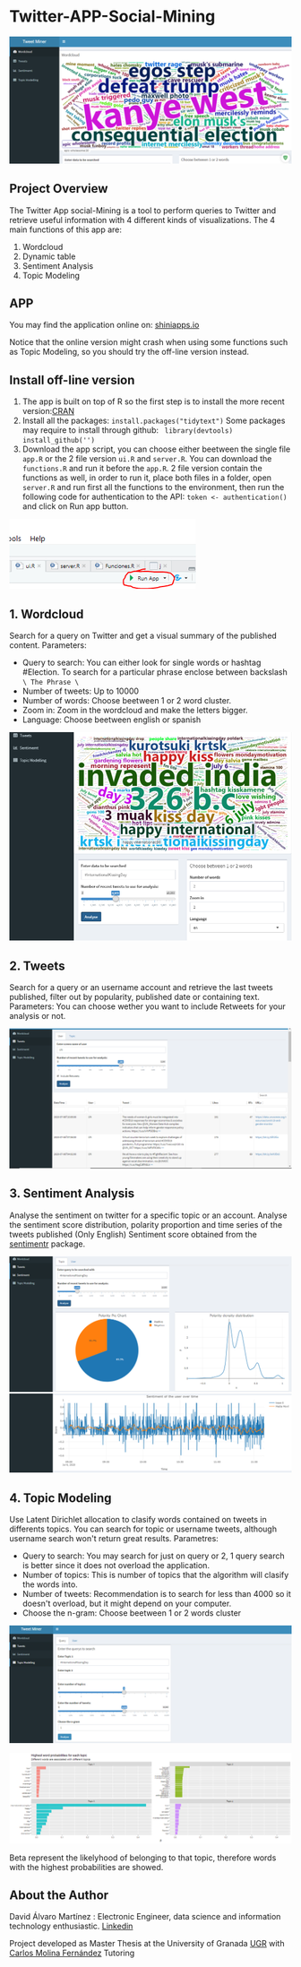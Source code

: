 # Twitter-APP-Social-Mining
![main](/images/main.PNG)
## Project Overview
The Twitter App social-Mining is a tool to perform queries to Twitter and retrieve useful information with 4 different kinds of visualizations. The 4 main functions of this app are:
1. Wordcloud
2. Dynamic table
3. Sentiment Analysis
4. Topic Modeling

## APP
You may find the application online on: [shiniapps.io](https://davidalvaro.shinyapps.io/Tweetanalyser/)

Notice that the online version might crash when using some functions such as Topic Modeling, so you should try the off-line version instead.

## Install off-line version
1. The app is built on top of R so the first step is to install the more recent version:[CRAN](https://cran.r-project.org/)
2. Install all the packages: 
`install.packages("tidytext")` 
Some packages may require to install through github: ` library(devtools) install_github('')` 
3. Download the app script, you can choose either beetween the single file `app.R` or the 2 file version `ui.R` and `server.R`. You can download the `functions.R` and run it before the `app.R`. 2 file version contain the functions as well, in order to run it, place both files in a folder, open `server.R` and run first all the functions to the environment, then run the following code for authentication to the API:  `token <- authentication()`
and click on Run app button.

![runapp](/images/runapp.PNG)

## 1. Wordcloud
Search for a query on Twitter and get a visual summary of the published content. 
Parameters:
* Query to search: You can either look for single words or hashtag #Election. To search for a particular phrase enclose between backslash
   `\ The Phrase \`
* Number of tweets: Up to 10000
* Number of words: Choose beetween 1 or 2 word cluster.
* Zoom in: Zoom in the wordcloud and make the letters bigger.
* Language: Choose beetween english or spanish

![wordcloud](/images/wordcloud.PNG)

## 2. Tweets
Search for a query or an username account and retrieve the last tweets published, filter out by popularity, published date or containing text.
Parameters: You can choose wether you want to include Retweets for your analysis or not.

![table](/images/table.PNG)

## 3. Sentiment Analysis
Analyse the sentiment on twitter for a specific topic or an account. Analyse the sentiment score distribution, polarity proportion  and time series of the tweets published (Only English) Sentiment score obtained from the [sentimentr](https://github.com/cran/sentimentr/) package. 

![sentiment1](/images/sentiment1.PNG)
![sentiment2](/images/sentiment2.PNG)

## 4. Topic Modeling
Use Latent Dirichlet allocation to clasify words contained on tweets in differents topics. You can search for topic or username tweets, although username search won't return great results.
Parametres:
* Query to search: You may search for just on query or 2, 1 query search is better since it does not overload the application.
* Number of topics: This is number of topics that the algorithm will clasify the words into.
* Number of tweets: Recommendation is to search for less than 4000 so it doesn't overload, but it might depend on your computer.
* Choose the n-gram: Choose beetween 1 or 2 words cluster

![topicmodel1](/images/topicmodel1.PNG)

![topicmodel2](/images/topicmodel2.PNG)

Beta represent the likelyhood of belonging to that topic, therefore words with the highest probabilities are showed.

## About the Author
David Álvaro Martínez : Electronic Engineer, data science and information technology enthusiastic. [Linkedin](linkedin.com/in/david-álvaro-martínez-68667b127)

Project developed as Master Thesis at the University of Granada [UGR](https://lsi.ugr.es/lsi/postgrado/mgtpn) with [Carlos Molina Fernández](https://www.ujaen.es/departamentos/dinformatica/contactos/molina-fernandez-carlos) Tutoring
